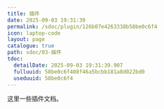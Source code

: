 ```yaml
---
title: 插件
date: 2025-09-03 19:31:39
permalink: /sdoc/plugin/126b07e4263338b58be0c6f4
icon: laptop-code
layout: page
catalogue: true
path: sdoc/03-插件
tdoc:
  detailDate: 2025-09-03 19:31:39.907
  fulluuid: 58be0c6f408f46a5bcbb181a8d022bd0
  useduuid: 58be0c6f4
---
```


这里一些插件文档。
